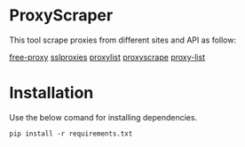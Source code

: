 # ProxyScraper

This tool scrape proxies from different sites and API as follow:

[free-proxy](https://free-proxy-list.net/) 
[sslproxies](https://sslproxies.org/)
[proxylist](https://proxylist.geonode.com/)
[proxyscrape](https://proxyscrape.com/)
[proxy-list](https://www.proxy-list.download/)

# Installation

Use the below comand for installing dependencies.

`pip install -r requirements.txt`

